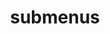 ---
layout: page
title: submenus
nav: true
nav_order: 6
dropdown: true
children: 
    - title: supervision
      permalink: /supervision/
    - title: divider
    - title: professional activities
      permalink: /professional_activities/
    - title: divider
    - title: invited tutorials
      permalink: /invited_tutorials/
---